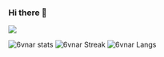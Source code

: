 ### Hi there 👋


![](https://komarev.com/ghpvc/?username=6vnar&color=6d66eb&label=Profile_Views)
 
![6vnar stats](https://github-readme-stats.vercel.app/api?username=6vnar&show_icons=true&theme=tokyonight) 
![6vnar Streak](https://github-readme-streak-stats.herokuapp.com/?user=Gruce&theme=tokyonight)
![6vnar Langs](https://github-readme-stats.vercel.app/api/top-langs/?username=6vnar&theme=tokyonight&layout=compact)

